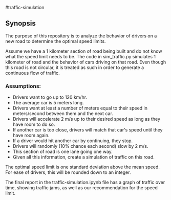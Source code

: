 #traffic-simulation

## Synopsis

The purpose of this repository is to analyze the behavior of drivers on a new
road to determine the optimal speed limits.

Assume we have a 1 kilometer section of road being built and do not know what
the speed limit needs to be. The code in sim_traffic.py simulates 1 kilometer of
road and the behavior of cars driving on that road. Even though this road is not
circular, it is treated as such in order to generate a continuous flow of traffic.

### Assumptions:

* Drivers want to go up to 120 km/hr.
* The average car is 5 meters long.
* Drivers want at least a number of meters equal to their speed in meters/second
between them and the next car.
* Drivers will accelerate 2 m/s up to their desired speed as long as they have
room to do so.
* If another car is too close, drivers will match that car's speed until they
have room again.
* If a driver would hit another car by continuing, they stop.
* Drivers will randomly (10% chance each second) slow by 2 m/s.
* This section of road is one lane going one way.
* Given all this information, create a simulation of traffic on this road.

The optimal speed limit is one standard deviation above the mean speed.
For ease of drivers, this will be rounded down to an integer.

The final report in the traffic-simulation.ipynb file has a graph of traffic
over time, showing traffic jams, as well as our recommendation for the speed
limit.
